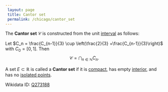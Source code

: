 ```yaml
---
 layout: page
 title: Cantor set
 permalink: /chicago/cantor_set
---
```

The **Cantor set** $\mathcal C$ is constructed from the unit [interval](https://defsmath.github.io/DefsMath/interval) as follows:

Let $C_n = \frac{C_{n-1}}{3} \cup \left(\frac{2}{3} +\frac{C_{n-1}}{3}\right)$ with $C_0 = [0,1]$. Then $$\mathcal C = \bigcap_{n\in\mathbb N} C_n.$$

A set $E\subset \mathbb R$ is called a **Cantor set** if it is [compact](https://defsmath.github.io/DefsMath/compact), has empty [interior](https://defsmath.github.io/DefsMath/interior), and has no [isolated points](https://defsmath.github.io/DefsMath/isolated_point).

Wikidata ID: [Q273188](https://www.wikidata.org/wiki/Q273188)